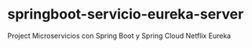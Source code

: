 # springboot-servicio-eureka-server
Project Microservicios con Spring Boot y Spring Cloud Netflix Eureka
